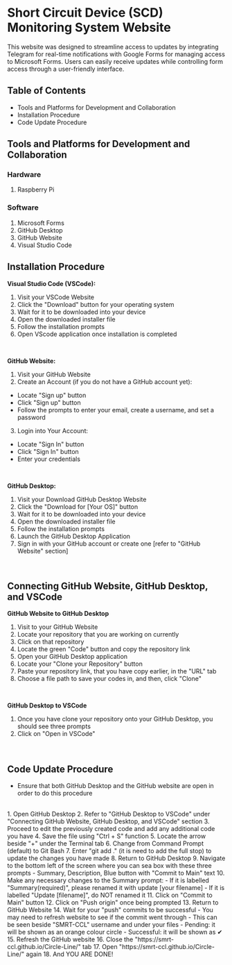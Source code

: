 # Short Circuit Device (SCD) Monitoring System Website
This website was designed to streamline access to updates by integrating Telegram for real-time notifications with Google Forms for managing access to Microsoft Forms. Users can easily receive updates while controlling form access through a user-friendly interface.
<br>

## Table of Contents
- Tools and Platforms for Development and Collaboration
- Installation Procedure
- Code Update Procedure

## Tools and Platforms for Development and Collaboration
### Hardware
1. Raspberry Pi

### Software
1. Microsoft Forms
2. GitHub Desktop
3. GitHub Website
4. Visual Studio Code

## Installation Procedure
**Visual Studio Code (VSCode):**
1. Visit your <link ref = "https://code.visualstudio.com/">VSCode</link> Website
2. Click the "Download" button for your operating system
3. Wait for it to be downloaded into your device
4. Open the downloaded installer file
5. Follow the installation prompts
6. Open VScode application once installation is completed
<br>

**GitHub Website:**
1. Visit your <link ref = "https://github.com/">GitHub</link> Website
2. Create an Account (if you do not have a GitHub account yet):
- Locate "Sign up" button
- Click "Sign up" button
- Follow the prompts to enter your email, create a username, and set a password
3. Login into Your Account:
- Locate "Sign In" button
- Click "Sign In" button
- Enter your credentials
<br>

**GitHub Desktop:**
1. Visit your <link ref = "https://desktop.github.com/download/">Download GitHub Desktop</link> Website
2. Click the "Download for [Your OS]" button
3. Wait for it to be downloaded into your device
4. Open the downloaded installer file
5. Follow the installation prompts
6. Launch the GitHub Desktop Application
7. Sign in with your GitHub account or create one [refer to "GitHub Website" section]
<br>

## Connecting GitHub Website, GitHub Desktop, and VSCode
**GitHub Website to GitHub Desktop**
1. Visit to your GitHub Website
2. Locate your repository that you are working on currently
3. Click on that repository
4. Locate the green "Code" button and copy the repository link
5. Open your GitHub Desktop application
6. Locate your "Clone your Repository" button
7. Paste your repository link, that you have copy earlier, in the "URL" tab
8. Choose a file path to save your codes in, and then, click "Clone"
<br>

**GitHub Desktop to VSCode**
1. Once you have clone your repository onto your GitHub Desktop, you should see three prompts
2. Click on "Open in VSCode"
<br>

## Code Update Procedure
- Ensure that both GitHub Desktop and the GitHub website are open in order to do this procedure
<br>
1. Open GitHub Desktop
2. Refer to "GitHub Desktop to VSCode" under "Connecting GitHub Website, GitHub Desktop, and VSCode" section
3. Proceed to edit the previously created code and add any additional code you have
4. Save the file using "Ctrl + S" function
5. Locate the arrow beside "+" under the Terminal tab
6. Change from Command Prompt (default) to Git Bash
7. Enter "git add ." (it is need to add the full stop) to update the changes you have made
8. Return to GitHub Desktop
9. Navigate to the bottom left of the screen where you can sea box with these three prompts - Summary, Description, Blue button with "Commit to Main" text
10. Make any necessary changes to the Summary prompt:
    - If it is labelled "Summary(required)", please renamed it with update [your filename]
    - If it is labelled "Update [filename]", do NOT renamed it
11. Click on "Commit to Main" button
12. Click on "Push origin" once being prompted
13. Return to GitHub Website
14. Wait for your "push" commits to be successful
    - You may need to refresh website to see if the commit went through
    - This can be seen beside "SMRT-CCL" username and under your files
    - Pending: it will be shown as an orange colour circle
    - Successful: it will be shown as ✔
15. Refresh the GitHub website
16. Close the "https://smrt-ccl.github.io/Circle-Line/" tab
17. Open "https://smrt-ccl.github.io/Circle-Line/" again
18. And YOU ARE DONE!
